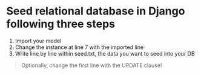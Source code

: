 # Seed relational database in Django following three steps

1. Import your model
2. Change the instance at line 7 with the imported line
3. Write line by line within seed.txt, the data you want to seed into your DB

> Optionally, change the first line with the UPDATE clause!
